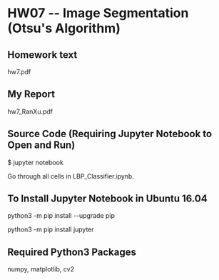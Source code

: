 # HW07 -- Image Segmentation (Otsu's Algorithm)

## Homework text
hw7.pdf

## My Report
hw7_RanXu.pdf

## Source Code (Requiring Jupyter Notebook to Open and Run)
$ jupyter notebook

Go through all cells in LBP_Classifier.ipynb.

## To Install Jupyter Notebook in Ubuntu 16.04
python3 -m pip install --upgrade pip

python3 -m pip install jupyter

## Required Python3 Packages
numpy, matplotlib, cv2
